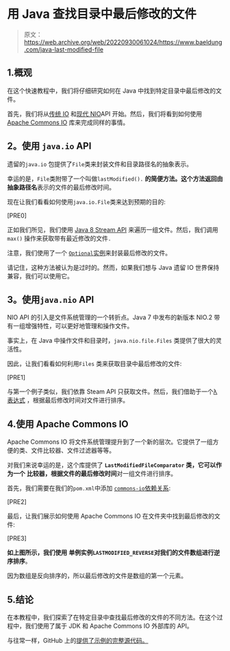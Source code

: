 # 用 Java 查找目录中最后修改的文件

> 原文：<https://web.archive.org/web/20220930061024/https://www.baeldung.com/java-last-modified-file>

## 1.概观

在这个快速教程中，我们将仔细研究如何在 Java 中找到特定目录中最后修改的文件。

首先，我们将从[传统 IO](/web/20221208143828/https://www.baeldung.com/java-io-vs-nio#1-io---javaio) 和[现代 NIO](/web/20221208143828/https://www.baeldung.com/java-io-vs-nio#2-nio---javanio)API 开始。然后，我们将看到如何使用 [Apache Commons IO](https://web.archive.org/web/20221208143828/https://commons.apache.org/proper/commons-io/) 库来完成同样的事情。

## **2。使用** `java.io` **API**

遗留的`java.io` 包提供了`File`类来封装文件和目录路径名的抽象表示。

幸运的是，`File`类附带了一个叫做`lastModified().` **的简便方法。这个方法返回由抽象路径名**表示的文件的最后修改时间。

现在让我们看看如何使用`java.io.File`类来达到预期的目的:

[PRE0]

正如我们所见，我们使用 [Java 8 Stream API](/web/20221208143828/https://www.baeldung.com/java-8-streams) 来遍历一组文件。然后，我们调用`max()` 操作来获取带有最近修改的文件`.`

注意，我们使用了一个 [`Optional`实例](/web/20221208143828/https://www.baeldung.com/java-optional)来封装最后修改的文件。

请记住，这种方法被认为是过时的。然而，如果我们想与 Java 遗留 IO 世界保持兼容，我们可以使用它。

## **3。使用**`java.nio` **API**

NIO API 的引入是文件系统管理的一个转折点。Java 7 中发布的新版本 NIO.2 带有一组增强特性，可以更好地管理和操作文件。

事实上，在 Java 中操作文件和目录时，`java.nio.file.Files` 类提供了很大的灵活性。

因此，让我们看看如何利用`Files` 类来获取目录中最后修改的文件:

[PRE1]

与第一个例子类似，我们依靠 Steam API 只获取文件。然后，我们借助于一个[λ表达式](/web/20221208143828/https://www.baeldung.com/java-8-lambda-expressions-tips) ，根据最后修改时间对文件进行排序。

## 4.**使用 Apache Commons IO**

Apache Commons IO 将文件系统管理提升到了一个新的层次。它提供了一组方便的类、文件比较器、文件过滤器等等。

对我们来说幸运的是，这个库提供了 **`LastModifiedFileComparator` 类，它可以作为一个** **比较器，根据文件的最后修改时间**对一组文件进行排序。

首先，我们需要在我们的`pom.xml`中添加 [`commons-io`依赖关系](https://web.archive.org/web/20221208143828/https://search.maven.org/classic/#artifactdetails%7Ccommons-io%7Ccommons-io%7C2.7%7Cjar):

[PRE2]

最后，让我们展示如何使用 Apache Commons IO 在文件夹中找到最后修改的文件:

[PRE3]

**如上图所示，我们使用** **单例实例`LASTMODIFIED_REVERSE`对我们的文件数组进行逆序排序**。

因为数组是反向排序的，所以最后修改的文件是数组的第一个元素。

## 5.结论

在本教程中，我们探索了在特定目录中查找最后修改的文件的不同方法。在这个过程中，我们使用了属于 JDK 和 Apache Commons IO 外部库的 API。

与往常一样，GitHub 上的[提供了示例的完整源代码。](https://web.archive.org/web/20221208143828/https://github.com/eugenp/tutorials/tree/master/core-java-modules/core-java-io-3)